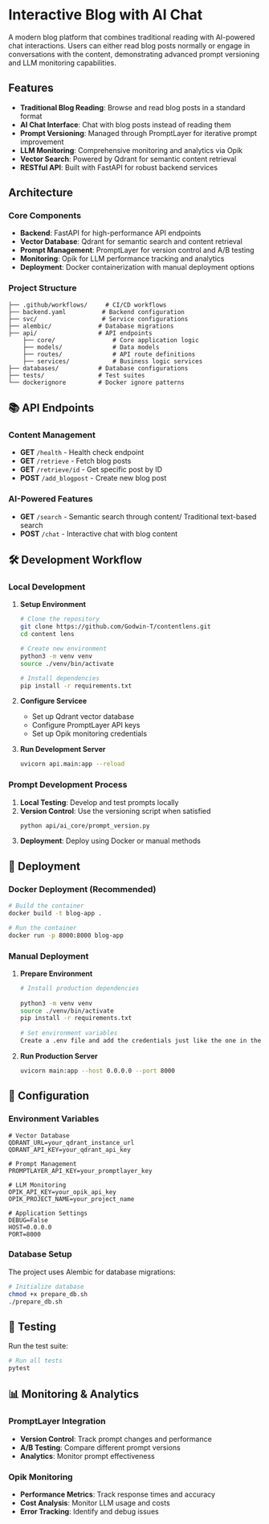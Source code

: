 # Interactive Blog with AI Chat

A modern blog platform that combines traditional reading with AI-powered chat interactions. Users can either read blog posts normally or engage in conversations with the content, demonstrating advanced prompt versioning and LLM monitoring capabilities.

## Features

- **Traditional Blog Reading**: Browse and read blog posts in a standard format
- **AI Chat Interface**: Chat with blog posts instead of reading them
- **Prompt Versioning**: Managed through PromptLayer for iterative prompt improvement
- **LLM Monitoring**: Comprehensive monitoring and analytics via Opik
- **Vector Search**: Powered by Qdrant for semantic content retrieval
- **RESTful API**: Built with FastAPI for robust backend services

## Architecture

### Core Components

- **Backend**: FastAPI for high-performance API endpoints
- **Vector Database**: Qdrant for semantic search and content retrieval
- **Prompt Management**: PromptLayer for version control and A/B testing
- **Monitoring**: Opik for LLM performance tracking and analytics
- **Deployment**: Docker containerization with manual deployment options

### Project Structure

```
├── .github/workflows/     # CI/CD workflows
├── backend.yaml          # Backend configuration
├── svc/                  # Service configurations
├── alembic/             # Database migrations
├── api/                 # API endpoints
    ├── core/                # Core application logic
    ├── models/              # Data models
    ├── routes/              # API route definitions
    ├── services/            # Business logic services
├── databases/           # Database configurations
├── tests/               # Test suites
└── dockerignore         # Docker ignore patterns
```

## 📚 API Endpoints

### Content Management
- **GET** `/health` - Health check endpoint
- **GET** `/retrieve` - Fetch blog posts
- **GET** `/retrieve/id` - Get specific post by ID
- **POST** `/add_blogpost` - Create new blog post

### AI-Powered Features
- **GET** `/search` - Semantic search through content/ Traditional text-based search
- **POST** `/chat` - Interactive chat with blog content

## 🛠️ Development Workflow

### Local Development

1. **Setup Environment**
   ```bash
   # Clone the repository
   git clone https://github.com/Godwin-T/contentlens.git
   cd content lens

   # Create new environment
   python3 -m venv venv
   source ./venv/bin/activate
   
   # Install dependencies
   pip install -r requirements.txt
   ```

2. **Configure Servicee**
   - Set up Qdrant vector database
   - Configure PromptLayer API keys
   - Set up Opik monitoring credentials

3. **Run Development Server**
   ```bash
   uvicorn api.main:app --reload
   ```

### Prompt Development Process

1. **Local Testing**: Develop and test prompts locally
2. **Version Control**: Use the versioning script when satisfied
   ```bash
   python api/ai_core/prompt_version.py
   ```
3. **Deployment**: Deploy using Docker or manual methods

## 🐳 Deployment

### Docker Deployment (Recommended)

```bash
# Build the container
docker build -t blog-app .

# Run the container
docker run -p 8000:8000 blog-app
```

### Manual Deployment

1. **Prepare Environment**
   ```bash
   # Install production dependencies
 
   python3 -m venv venv
   source ./venv/bin/activate
   pip install -r requirements.txt
     
   # Set environment variables
   Create a .env file and add the credentials just like the one in the .env-example.sh
   ```

2. **Run Production Server**
   ```bash
   uvicorn main:app --host 0.0.0.0 --port 8000
   ```

## 🔧 Configuration

### Environment Variables

```env
# Vector Database
QDRANT_URL=your_qdrant_instance_url
QDRANT_API_KEY=your_qdrant_api_key

# Prompt Management
PROMPTLAYER_API_KEY=your_promptlayer_key

# LLM Monitoring
OPIK_API_KEY=your_opik_api_key
OPIK_PROJECT_NAME=your_project_name

# Application Settings
DEBUG=False
HOST=0.0.0.0
PORT=8000
```

### Database Setup

The project uses Alembic for database migrations:

```bash
# Initialize database
chmod +x prepare_db.sh
./prepare_db.sh
```

## 🧪 Testing

Run the test suite:

```bash
# Run all tests
pytest

```

## 📊 Monitoring & Analytics

### PromptLayer Integration
- **Version Control**: Track prompt changes and performance
- **A/B Testing**: Compare different prompt versions
- **Analytics**: Monitor prompt effectiveness

### Opik Monitoring
- **Performance Metrics**: Track response times and accuracy
- **Cost Analysis**: Monitor LLM usage and costs
- **Error Tracking**: Identify and debug issues